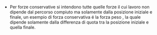 - Per forze conservative si intendono tutte quelle forze il cui lavoro non dipende dal percorso compiuto ma solamente dalla posizione iniziale e finale, un esempio di forza conservativa é la forza peso , la quale dipende solamente dalla differenza di quota tra la posizione iniziale e quella finale.